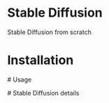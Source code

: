 # Stable Diffusion

Stable Diffusion from scratch


# Installation




# Usage



# Stable Diffusion details